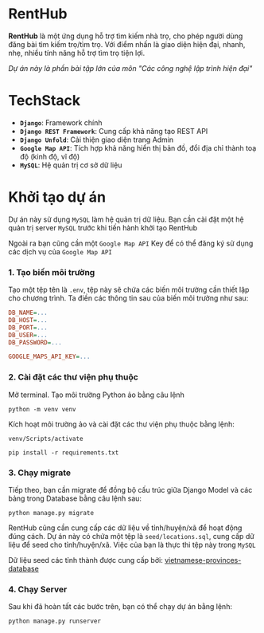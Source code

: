 # RentHub

**RentHub** là một ứng dụng hỗ trợ tìm kiếm nhà trọ, cho phép người dùng đăng bài tìm kiếm trọ/tìm trọ. Với điểm nhấn là giao diện hiện đại, nhanh, nhẹ, nhiều tính năng hỗ trợ tìm trọ tiện lợi.

*Dự án này là phần bài tập lớn của môn "Các công nghệ lập trình hiện đại"*

# TechStack

- **`Django`**: Framework chính
- **`Django REST Framework`**: Cung cấp khả năng tạo REST API
- **`Django Unfold`**: Cải thiện giao diện trang Admin
- **`Google Map API`**: Tích hợp khả năng hiển thị bản đồ, đổi địa chỉ thành toạ độ (kinh độ, vĩ độ)
- **`MySQL`**: Hệ quản trị cơ sở dữ liệu

# Khởi tạo dự án

Dự án này sử dụng `MySQL` làm hệ quản trị dữ liệu. Bạn cần cài đặt một hệ quản trị server `MySQL` trước khi tiến hành khởi tạo RentHub

Ngoài ra bạn cũng cần một `Google Map API` Key để có thể đăng ký sử dụng các dịch vụ của `Google Map API`

### 1. Tạo biến môi trường

Tạo một tệp tên là `.env`, tệp này sẽ chứa các biến môi trường cần thiết lập cho chương trình. Ta điền các thông tin sau của biến môi trường như sau:

```ini
DB_NAME=...
DB_HOST=...
DB_PORT=...
DB_USER=...
DB_PASSWORD=...

GOOGLE_MAPS_API_KEY=...
```

### 2. Cài đặt các thư viện phụ thuộc

Mở terminal. Tạo môi trường Python ảo bằng câu lệnh

```shell
python -m venv venv
```

Kích hoạt môi trường ảo và cài đặt các thư viện phụ thuộc bằng lệnh:

```shell
venv/Scripts/activate

pip install -r requirements.txt
```

### 3. Chạy migrate

Tiếp theo, bạn cần migrate để đồng bộ cấu trúc giữa Django Model và các bảng trong Database bằng câu lệnh sau:

```shell
python manage.py migrate
```

RentHub cũng cần cung cấp các dữ liệu về tỉnh/huyện/xã để hoạt động đúng cách. Dự án này có chứa một tệp là `seed/locations.sql`, cung cấp dữ liệu để seed cho tỉnh/huyện/xã. Việc của bạn là thực thi tệp này trong `MySQL`

Dữ liệu seed các tỉnh thành được cung cấp bởi: [vietnamese-provinces-database](https://github.com/ThangLeQuoc/vietnamese-provinces-database/tree/master)

### 4. Chạy Server

Sau khi đã hoàn tất các bước trên, bạn có thể chạy dự án bằng lệnh:

```shell
python manage.py runserver
```